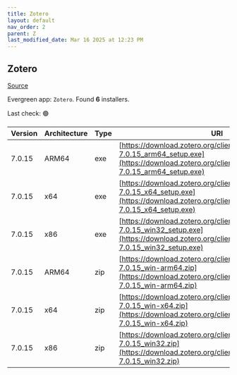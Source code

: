 ```yaml
---
title: Zotero
layout: default
nav_order: 2
parent: Z
last_modified_date: Mar 16 2025 at 12:23 PM
---
```


## Zotero

[Source](https://www.zotero.org/)

Evergreen app: `Zotero`. Found **6** installers.

Last check: 🟢

| Version | Architecture | Type | URI                                                                                                                                                                |
| ------- | ------------ | ---- | ------------------------------------------------------------------------------------------------------------------------------------------------------------------ |
| 7.0.15  | ARM64        | exe  | [https://download.zotero.org/client/release/7.0.15/Zotero-7.0.15_arm64_setup.exe](https://download.zotero.org/client/release/7.0.15/Zotero-7.0.15_arm64_setup.exe) |
| 7.0.15  | x64          | exe  | [https://download.zotero.org/client/release/7.0.15/Zotero-7.0.15_x64_setup.exe](https://download.zotero.org/client/release/7.0.15/Zotero-7.0.15_x64_setup.exe)     |
| 7.0.15  | x86          | exe  | [https://download.zotero.org/client/release/7.0.15/Zotero-7.0.15_win32_setup.exe](https://download.zotero.org/client/release/7.0.15/Zotero-7.0.15_win32_setup.exe) |
| 7.0.15  | ARM64        | zip  | [https://download.zotero.org/client/release/7.0.15/Zotero-7.0.15_win-arm64.zip](https://download.zotero.org/client/release/7.0.15/Zotero-7.0.15_win-arm64.zip)     |
| 7.0.15  | x64          | zip  | [https://download.zotero.org/client/release/7.0.15/Zotero-7.0.15_win-x64.zip](https://download.zotero.org/client/release/7.0.15/Zotero-7.0.15_win-x64.zip)         |
| 7.0.15  | x86          | zip  | [https://download.zotero.org/client/release/7.0.15/Zotero-7.0.15_win32.zip](https://download.zotero.org/client/release/7.0.15/Zotero-7.0.15_win32.zip)             |
